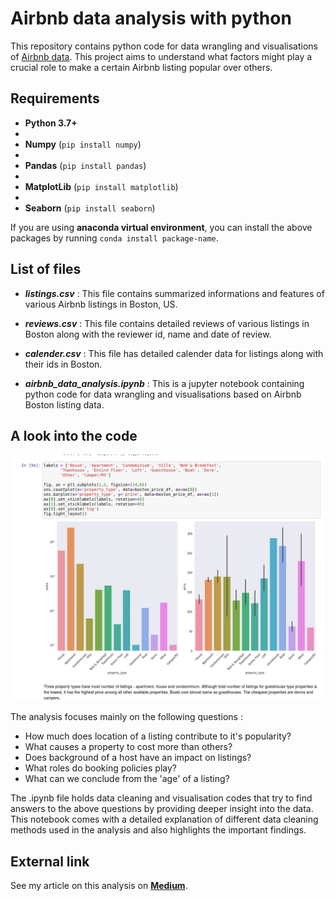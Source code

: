 # Airbnb data analysis with python

This repository contains python code for data wrangling and visualisations of [Airbnb data](http://insideairbnb.com/get-the-data.html). This project aims to understand what factors might play a crucial role to make a certain Airbnb listing popular over others.

## Requirements
- **Python 3.7+**
-
- **Numpy** (`pip install numpy`)
-
- **Pandas** (`pip install pandas`)
-
- **MatplotLib** (`pip install matplotlib`)
-
- **Seaborn** (`pip install seaborn`)

If  you are using **anaconda virtual environment**, you can install the above packages by running `conda install package-name`.

## List of files

- _**listings.csv**_ : This file contains summarized informations and features of various Airbnb listings in Boston, US.

- _**reviews.csv**_ : This file contains detailed reviews of various listings in Boston along with the reviewer id, name and date of review.

- _**calender.csv**_ : This file has detailed calender data for listings along with their ids in Boston.

- _**airbnb_data_analysis.ipynb**_ : This is a jupyter notebook containing python code for data wrangling and visualisations based on Airbnb Boston listing data.

## A look into the code

![my image](screenshot.png)

The analysis focuses mainly on the following questions :

- How much does location of a listing contribute to it's popularity?
- What causes a property to cost more than others?
- Does background of a host have an impact on listings?
- What roles do booking policies play?
- What can we conclude from the 'age' of a listing?


The .ipynb file holds data cleaning and visualisation codes that try to find answers to the above questions by providing deeper insight into the data. This notebook comes with a detailed explanation of different data cleaning methods used in the analysis and also highlights the important findings.

## External link

See my article on this analysis on [**Medium**]().
